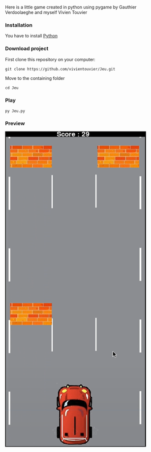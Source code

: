 Here is a little game created in python using pygame by Gauthier Verdoolaeghe and myself Vivien Touvier

### Installation

You have to install [Python](https://www.python.org/downloads/)

### Download project

First clone this repository on your computer:

```
git clone https://github.com/vivientouvier/Jeu.git
```

Move to the containing folder

```
cd Jeu
```

### Play

```
py Jeu.py
```

### Preview

![preview](images/preview.PNG "preview")
